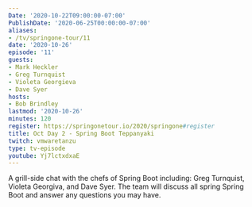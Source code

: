 ```yaml
---
Date: '2020-10-22T09:00:00-07:00'
PublishDate: '2020-06-25T00:00:00-07:00'
aliases:
- /tv/springone-tour/11
date: '2020-10-26'
episode: '11'
guests:
- Mark Heckler
- Greg Turnquist
- Violeta Georgieva
- Dave Syer
hosts:
- Bob Brindley
lastmod: '2020-10-26'
minutes: 120
register: https://springonetour.io/2020/springone#register
title: Oct Day 2 - Spring Boot Teppanyaki
twitch: vmwaretanzu
type: tv-episode
youtube: Yj7lctxdxaE
---
```


A grill-side chat with the chefs of Spring Boot including: Greg Turnquist, Violeta Georgiva, and Dave Syer. The team will discuss all spring Spring Boot and answer any questions you may have.